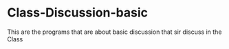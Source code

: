 # Class-Discussion-basic
This are the programs that are about basic discussion that sir discuss in the Class
